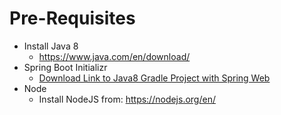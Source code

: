 # Pre-Requisites
* Install Java 8
  * https://www.java.com/en/download/
* Spring Boot Initializr
  * [Download Link to Java8 Gradle Project with Spring Web](https://start.spring.io/#!type=gradle-project&language=java&platformVersion=2.2.0.RELEASE&packaging=jar&jvmVersion=1.8&groupId=com.shpe&artifactId=conf-demo&name=conf-demo&description=Demo%20project%20for%20Spring%20Boot&packageName=com.shpe.conf-demo&dependencies=web)
* Node
  * Install NodeJS from: https://nodejs.org/en/
